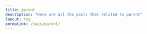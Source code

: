 ```yaml
---
title: parent
description: "Here are all the posts that related to parent"
layout: tag
permalink: /tags/parent/
---
```

